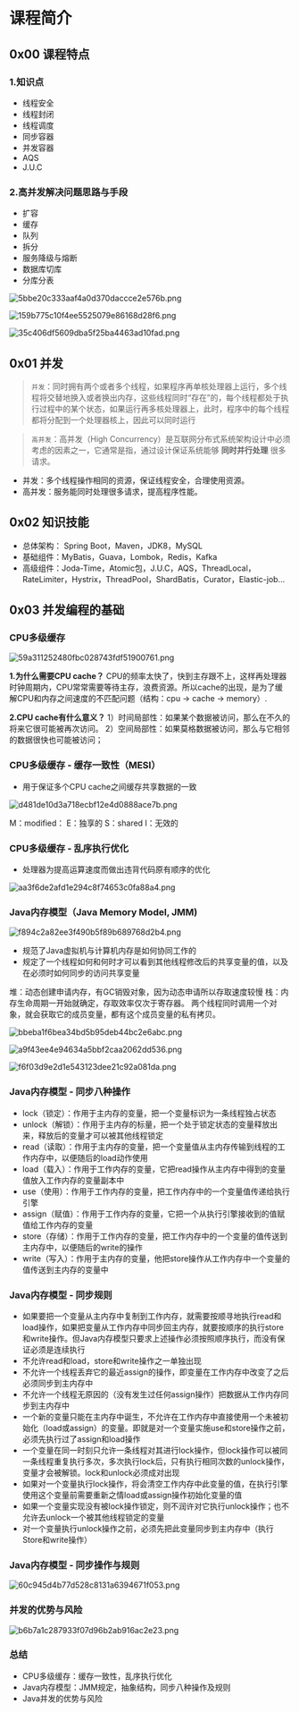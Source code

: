 # 课程简介

## 0x00 课程特点

### 1.知识点

- 线程安全
- 线程封闭
- 线程调度
- 同步容器
- 并发容器
- AQS
- J.U.C

### 2.高并发解决问题思路与手段

- 扩容
- 缓存
- 队列
- 拆分
- 服务降级与熔断
- 数据库切库
- 分库分表

![5bbe20c333aaf4a0d370daccce2e576b.png](en-resource://database/1376:1)

![159b775c10f4ee5525079e86168d28f6.png](en-resource://database/1378:1)

![35c406df5609dba5f25ba4463ad10fad.png](en-resource://database/1380:1)

## 0x01 并发

> `并发`：同时拥有两个或者多个线程，如果程序再单核处理器上运行，多个线程将交替地换入或者换出内存，这些线程同时“存在”的，每个线程都处于执行过程中的某个状态，如果运行再多核处理器上，此时，程序中的每个线程都将分配到一个处理器核上，因此可以同时运行

> `高并发`：高并发（High Concurrency）是互联网分布式系统架构设计中必须考虑的因素之一，它通常是指，通过设计保证系统能够 **同时并行处理** 很多请求。

- 并发：多个线程操作相同的资源，保证线程安全，合理使用资源。
- 高并发：服务能同时处理很多请求，提高程序性能。

## 0x02 知识技能

- 总体架构： Spring Boot，Maven，JDK8，MySQL
- 基础组件：MyBatis，Guava，Lombok，Redis，Kafka
- 高级组件：Joda-Time，Atomic包，J.U.C，AQS，ThreadLocal，RateLimiter，Hystrix，ThreadPool，ShardBatis，Curator，Elastic-job...

## 0x03 并发编程的基础

### CPU多级缓存

![59a311252480fbc028743fdf51900761.png](en-resource://database/1382:1)

**1.为什么需要CPU cache？** 
CPU的频率太快了，快到主存跟不上，这样再处理器时钟周期内，CPU常常需要等待主存，浪费资源。所以cache的出现，是为了缓解CPU和内存之间速度的不匹配问题（结构：cpu -> cache -> memory）.

**2.CPU cache有什么意义？**
1）时间局部性：如果某个数据被访问，那么在不久的将来它很可能被再次访问。
2）空间局部性：如果莫格数据被访问，那么与它相邻的数据很快也可能被访问；

### CPU多级缓存 - 缓存一致性（MESI）

- 用于保证多个CPU cache之间缓存共享数据的一致

![d481de10d3a718ecbf12e4d0888ace7b.png](en-resource://database/1386:1)

M：modified：
E：独享的
S：shared
I：无效的

### CPU多级缓存 - 乱序执行优化

- 处理器为提高运算速度而做出违背代码原有顺序的优化

![aa3f6de2afd1e294c8f74653c0fa88a4.png](en-resource://database/1388:1)

### Java内存模型（Java Memory Model, JMM)

![f894c2a82ee3f490b5f89b689768d2b4.png](en-resource://database/1390:1)

- 规范了Java虚拟机与计算机内存是如何协同工作的
- 规定了一个线程如何和何时才可以看到其他线程修改后的共享变量的值，以及在必须时如何同步的访问共享变量

堆：动态创建申请内存，有GC销毁对象，因为动态申请所以存取速度较慢
栈：内存生命周期一开始就确定，存取效率仅次于寄存器。
两个线程同时调用一个对象，就会获取它的成员变量，都有这个成员变量的私有拷贝。

![bbeba1f6bea34bd5b95deb44bc2e6abc.png](en-resource://database/1392:1)

![a9f43ee4e94634a5bbf2caa2062dd536.png](en-resource://database/1394:1)

![f6f03d9e2d1e543123dee21c92a081da.png](en-resource://database/1396:1)


### Java内存模型 - 同步八种操作

- lock（锁定）：作用于主内存的变量，把一个变量标识为一条线程独占状态
- unlock（解锁）：作用于主内存的标量，把一个处于锁定状态的变量释放出来，释放后的变量才可以被其他线程锁定
- read（读取）：作用于主内存的变量，把一个变量值从主内存传输到线程的工作内存中，以便随后的load动作使用
- load（载入）：作用于工作内存的变量，它把read操作从主内存中得到的变量值放入工作内存的变量副本中
- use（使用）：作用于工作内存的变量，把工作内存中的一个变量值传递给执行引擎
- assign（赋值）：作用于工作内存的变量，它把一个从执行引擎接收到的值赋值给工作内存的变量
- store（存储）：作用于工作内存的变量，把工作内存中的一个变量的值传送到主内存中，以便随后的write的操作
- write（写入）：作用于主内存的变量，他把store操作从工作内存中一个变量的值传送到主内存的变量中

### Java内存模型 - 同步规则

- 如果要把一个变量从主内存中复制到工作内存，就需要按顺寻地执行read和load操作，如果把变量从工作内存中同步回主内存，就要按顺序的执行store和write操作。但Java内存模型只要求上述操作必须按照顺序执行，而没有保证必须是连续执行
- 不允许read和load，store和write操作之一单独出现
- 不允许一个线程丢弃它的最近assign的操作，即变量在工作内存中改变了之后必须同步到主内存中
- 不允许一个线程无原因的（没有发生过任何assign操作）把数据从工作内存同步到主内存中
- 一个新的变量只能在主内存中诞生，不允许在工作内存中直接使用一个未被初始化（load或assign）的变量。即就是对一个变量实施use和store操作之前，必须先执行过了assign和load操作
- 一个变量在同一时刻只允许一条线程对其进行lock操作，但lock操作可以被同一条线程重复执行多次，多次执行lock后，只有执行相同次数的unlock操作，变量才会被解锁。lock和unlock必须成对出现
- 如果对一个变量执行lock操作，将会清空工作内存中此变量的值，在执行引擎使用这个变量前需要重新之情load或assign操作初始化变量的值
- 如果一个变量实现没有被lock操作锁定，则不润许对它执行unlock操作；也不允许去unlock一个被其他线程锁定的变量
- 对一个变量执行unlock操作之前，必须先把此变量同步到主内存中（执行Store和write操作）

### Java内存模型 - 同步操作与规则

![60c945d4b77d528c8131a6394671f053.png](en-resource://database/1398:1)

### 并发的优势与风险

![b6b7a1c287933f07d96b2ab916ac2e23.png](en-resource://database/1400:0)

### 总结

- CPU多级缓存：缓存一致性，乱序执行优化
- Java内存模型：JMM规定，抽象结构，同步八种操作及规则
- Java并发的优势与风险